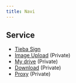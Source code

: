 ```yaml
---
title: Navi
---
```


## Service

* [Tieba Sign](https://tieba.njzjz.win)
* [Image Upload](https://i.njzjz.win) (Private)
* [My drive](https://app.njzjz.win/drive) (Private)
* [Download](https://d.njzjz.win/) (Private)
* [Proxy](https://jsproxy.njzjz.win/) (Private)

